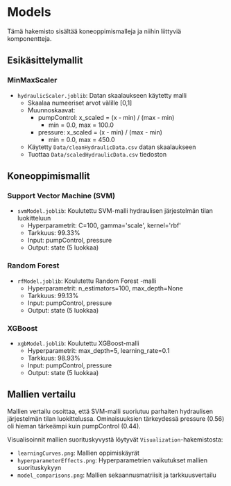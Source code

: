 # Models

Tämä hakemisto sisältää koneoppimismalleja ja niihin liittyviä komponentteja.

## Esikäsittelymallit

### MinMaxScaler
- `hydraulicScaler.joblib`: Datan skaalaukseen käytetty malli
  - Skaalaa numeeriset arvot välille [0,1]
  - Muunnoskaavat:
    * pumpControl: x_scaled = (x - min) / (max - min)
      - min = 0.0, max = 100.0
    * pressure: x_scaled = (x - min) / (max - min)
      - min = 0.0, max = 450.0
  - Käytetty `Data/cleanHydraulicData.csv` datan skaalaukseen
  - Tuottaa `Data/scaledHydraulicData.csv` tiedoston

## Koneoppimismallit

### Support Vector Machine (SVM)
- `svmModel.joblib`: Koulutettu SVM-malli hydraulisen järjestelmän tilan luokitteluun
  - Hyperparametrit: C=100, gamma='scale', kernel='rbf'
  - Tarkkuus: 99.33%
  - Input: pumpControl, pressure
  - Output: state (5 luokkaa)

### Random Forest
- `rfModel.joblib`: Koulutettu Random Forest -malli
  - Hyperparametrit: n_estimators=100, max_depth=None
  - Tarkkuus: 99.13%
  - Input: pumpControl, pressure
  - Output: state (5 luokkaa)

### XGBoost
- `xgbModel.joblib`: Koulutettu XGBoost-malli
  - Hyperparametrit: max_depth=5, learning_rate=0.1
  - Tarkkuus: 98.93%
  - Input: pumpControl, pressure
  - Output: state (5 luokkaa)

## Mallien vertailu

Mallien vertailu osoittaa, että SVM-malli suoriutuu parhaiten hydraulisen järjestelmän tilan luokittelussa. Ominaisuuksien tärkeydessä pressure (0.56) oli hieman tärkeämpi kuin pumpControl (0.44).

Visualisoinnit mallien suorituskyvystä löytyvät `Visualization`-hakemistosta:
- `learningCurves.png`: Mallien oppimiskäyrät
- `hyperparameterEffects.png`: Hyperparametrien vaikutukset mallien suorituskykyyn
- `model_comparisons.png`: Mallien sekaannusmatriisit ja tarkkuusvertailu
